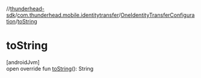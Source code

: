 //[thunderhead-sdk](../../../index.md)/[com.thunderhead.mobile.identitytransfer](../index.md)/[OneIdentityTransferConfiguration](index.md)/[toString](to-string.md)

# toString

[androidJvm]\
open override fun [toString](to-string.md)(): String
